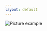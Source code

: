 ```yaml
---
layout: default
---
```

![Picture example](https://github.com/kvartirnik/website/blob/gh-pages/images/kvartirnik_photos/13.jpg)

